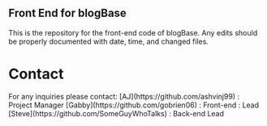<h2> Front End for blogBase </h2>
<p>This is the repository for the front-end code of blogBase. Any edits should be properly documented with date, time, and changed files.</p>

<h1> Contact </h1>
<p>For any inquiries please contact:
     [AJ](https://github.com/ashvinj99)
   : Project Manager
    [Gabby](https://github.com/gobrien06) :
   Front-end : Lead
    [Steve](https://github.com/SomeGuyWhoTalks)
   : Back-end Lead
  </p>
